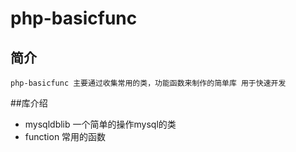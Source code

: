 # php-basicfunc
## 简介
	php-basicfunc 主要通过收集常用的类，功能函数来制作的简单库 用于快速开发

##库介绍
- mysqldblib 一个简单的操作mysql的类
- function  常用的函数